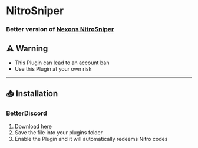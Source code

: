 # NitroSniper
### Better version of [Nexons NitroSniper](https://github.com/Nexons/bdnitrosniper)
## ⚠️ Warning
- This Plugin can lead to an account ban
- Use this Plugin at your own risk
---
## 📥 Installation

### BetterDiscord

1. Download [here](https://hypeddomi.github.io/BetterDiscordStuff/Plugins/NitroSniper/NitroSniper.plugin.js)
2. Save the file into your plugins folder
3. Enable the Plugin and it will automatically redeems Nitro codes

